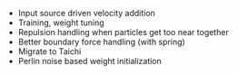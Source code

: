 
- Input source driven velocity addition
- Training, weight tuning
- Repulsion handling when particles get too near together
- Better boundary force handling (with spring)
- Migrate to Taichi
- Perlin noise based weight initialization

